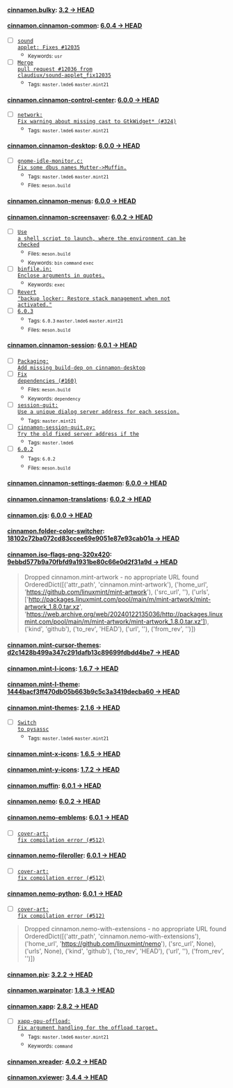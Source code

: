 
#### [cinnamon.bulky](https://github.com/linuxmint/bulky): [3.2 → HEAD](https://github.com/linuxmint/bulky/compare/3.2...HEAD)


#### [cinnamon.cinnamon-common](https://github.com/linuxmint/cinnamon): [6.0.4 → HEAD](https://github.com/linuxmint/cinnamon/compare/6.0.4...HEAD)

- [ ] [<code>sound applet: Fixes #12035</code>](https://github.com/linuxmint/cinnamon/commit/181cc7adebb6c2971492ba14408e6b215da942d7)
  - <sub>Keywords: <code>usr</code></sub>
- [ ] [<code>Merge pull request #12036 from claudiux/sound-applet_fix12035</code>](https://github.com/linuxmint/cinnamon/commit/137d7475cd8c5b3469f99ac7a46dcfe8c16c865e)
  - <sub>Tags: <code>master.lmde6</code> <code>master.mint21</code></sub>

#### [cinnamon.cinnamon-control-center](https://github.com/linuxmint/cinnamon-control-center): [6.0.0 → HEAD](https://github.com/linuxmint/cinnamon-control-center/compare/6.0.0...HEAD)

- [ ] [<code>network: Fix warning about missing cast to GtkWidget* (#324)</code>](https://github.com/linuxmint/cinnamon-control-center/commit/0361ff2974eb4741f3cd8b6db00dbe1ab56c8a59)
  - <sub>Tags: <code>master.lmde6</code> <code>master.mint21</code></sub>

#### [cinnamon.cinnamon-desktop](https://github.com/linuxmint/cinnamon-desktop): [6.0.0 → HEAD](https://github.com/linuxmint/cinnamon-desktop/compare/6.0.0...HEAD)

- [ ] [<code>gnome-idle-monitor.c: Fix some dbus names Mutter->Muffin.</code>](https://github.com/linuxmint/cinnamon-desktop/commit/d0f8c74a7864786cf040da31c7db83d8d2fcc5e4)
  - <sub>Tags: <code>master.lmde6</code> <code>master.mint21</code></sub>
  - <sub>Files: <code>meson.build</code></sub>

#### [cinnamon.cinnamon-menus](https://github.com/linuxmint/cinnamon-menus): [6.0.0 → HEAD](https://github.com/linuxmint/cinnamon-menus/compare/6.0.0...HEAD)


#### [cinnamon.cinnamon-screensaver](https://github.com/linuxmint/cinnamon-screensaver): [6.0.2 → HEAD](https://github.com/linuxmint/cinnamon-screensaver/compare/6.0.2...HEAD)

- [ ] [<code>Use a shell script to launch, where the environment can be checked</code>](https://github.com/linuxmint/cinnamon-screensaver/commit/5e225dca4c9e14d8b51d09986b93b1500213707d)
  - <sub>Files: <code>meson.build</code></sub>
  - <sub>Keywords: <code>bin</code> <code>command</code> <code>exec</code></sub>
- [ ] [<code>binfile.in: Enclose arguments in quotes.</code>](https://github.com/linuxmint/cinnamon-screensaver/commit/451f52f75507224f2d1ac3bd6b6890e71f64dc24)
  - <sub>Keywords: <code>exec</code></sub>
- [ ] [<code>Revert "backup locker: Restore stack management when not activated."</code>](https://github.com/linuxmint/cinnamon-screensaver/commit/b94a37d1a0657707b4f7d0f036117e81e5850989)
- [ ] [<code>6.0.3</code>](https://github.com/linuxmint/cinnamon-screensaver/commit/e3a658609dc13b0ed99941fb6c7ed7c42d9e5e45)
  - <sub>Tags: <code>6.0.3</code> <code>master.lmde6</code> <code>master.mint21</code></sub>
  - <sub>Files: <code>meson.build</code></sub>

#### [cinnamon.cinnamon-session](https://github.com/linuxmint/cinnamon-session): [6.0.1 → HEAD](https://github.com/linuxmint/cinnamon-session/compare/6.0.1...HEAD)

- [ ] [<code>Packaging: Add missing build-dep on cinnamon-desktop</code>](https://github.com/linuxmint/cinnamon-session/commit/38c8fd0674e67d48d0fad47515be02b5a7604979)
- [ ] [<code>Fix dependencies (#160)</code>](https://github.com/linuxmint/cinnamon-session/commit/5284f5e360a30cd2e6f5c0399ee9a0df8353cd98)
  - <sub>Files: <code>meson.build</code></sub>
  - <sub>Keywords: <code>dependency</code></sub>
- [ ] [<code>session-quit: Use a unique dialog server address for each session.</code>](https://github.com/linuxmint/cinnamon-session/commit/11f96999e83e5af875f707b410170f8d2590680c)
  - <sub>Tags: <code>master.mint21</code></sub>
- [ ] [<code>cinnamon-session-quit.py: Try the old fixed server address if the</code>](https://github.com/linuxmint/cinnamon-session/commit/10b1d3412e48206906e8975169e05ad7b174b598)
  - <sub>Tags: <code>master.lmde6</code></sub>
- [ ] [<code>6.0.2</code>](https://github.com/linuxmint/cinnamon-session/commit/89af2a72b9f3d99b8e1aa3d315092b7295e8df2a)
  - <sub>Tags: <code>6.0.2</code></sub>
  - <sub>Files: <code>meson.build</code></sub>

#### [cinnamon.cinnamon-settings-daemon](https://github.com/linuxmint/cinnamon-settings-daemon): [6.0.0 → HEAD](https://github.com/linuxmint/cinnamon-settings-daemon/compare/6.0.0...HEAD)


#### [cinnamon.cinnamon-translations](https://github.com/linuxmint/cinnamon-translations): [6.0.2 → HEAD](https://github.com/linuxmint/cinnamon-translations/compare/6.0.2...HEAD)


#### [cinnamon.cjs](https://github.com/linuxmint/cjs): [6.0.0 → HEAD](https://github.com/linuxmint/cjs/compare/6.0.0...HEAD)


#### [cinnamon.folder-color-switcher](https://github.com/linuxmint/folder-color-switcher): [18102c72ba072cd83ccee69e9051e87e93cab01a → HEAD](https://github.com/linuxmint/folder-color-switcher/compare/18102c72ba072cd83ccee69e9051e87e93cab01a...HEAD)


#### [cinnamon.iso-flags-png-320x420](https://github.com/joielechong/iso-country-flags-svg-collection): [9ebbd577b9a70fbfd9a1931be80c66e0d2f31a9d → HEAD](https://github.com/joielechong/iso-country-flags-svg-collection/compare/9ebbd577b9a70fbfd9a1931be80c66e0d2f31a9d...HEAD)

> Dropped cinnamon.mint-artwork - no appropriate URL found OrderedDict([('attr_path', 'cinnamon.mint-artwork'), ('home_url', 'https://github.com/linuxmint/mint-artwork'), ('src_url', ''), ('urls', ['http://packages.linuxmint.com/pool/main/m/mint-artwork/mint-artwork_1.8.0.tar.xz', 'https://web.archive.org/web/20240122135036/http://packages.linuxmint.com/pool/main/m/mint-artwork/mint-artwork_1.8.0.tar.xz']), ('kind', 'github'), ('to_rev', 'HEAD'), ('url', ''), ('from_rev', '')])


#### [cinnamon.mint-cursor-themes](https://github.com/linuxmint/mint-cursor-themes): [d2c1428b499a347c291dafb13c89699fdbdd4be7 → HEAD](https://github.com/linuxmint/mint-cursor-themes/compare/d2c1428b499a347c291dafb13c89699fdbdd4be7...HEAD)


#### [cinnamon.mint-l-icons](https://github.com/linuxmint/mint-l-icons): [1.6.7 → HEAD](https://github.com/linuxmint/mint-l-icons/compare/1.6.7...HEAD)


#### [cinnamon.mint-l-theme](https://github.com/linuxmint/mint-l-theme): [1444bacf3ff470db05b663b9c5c3a3419decba60 → HEAD](https://github.com/linuxmint/mint-l-theme/compare/1444bacf3ff470db05b663b9c5c3a3419decba60...HEAD)


#### [cinnamon.mint-themes](https://github.com/linuxmint/mint-themes): [2.1.6 → HEAD](https://github.com/linuxmint/mint-themes/compare/2.1.6...HEAD)

- [ ] [<code>Switch to pysassc</code>](https://github.com/linuxmint/mint-themes/commit/b1dfbc54992cdcc8cb0c64e9bf5ac44d69ef9709)
  - <sub>Tags: <code>master.lmde6</code> <code>master.mint21</code></sub>

#### [cinnamon.mint-x-icons](https://github.com/linuxmint/mint-x-icons): [1.6.5 → HEAD](https://github.com/linuxmint/mint-x-icons/compare/1.6.5...HEAD)


#### [cinnamon.mint-y-icons](https://github.com/linuxmint/mint-y-icons): [1.7.2 → HEAD](https://github.com/linuxmint/mint-y-icons/compare/1.7.2...HEAD)


#### [cinnamon.muffin](https://github.com/linuxmint/muffin): [6.0.1 → HEAD](https://github.com/linuxmint/muffin/compare/6.0.1...HEAD)


#### [cinnamon.nemo](https://github.com/linuxmint/nemo): [6.0.2 → HEAD](https://github.com/linuxmint/nemo/compare/6.0.2...HEAD)


#### [cinnamon.nemo-emblems](https://github.com/linuxmint/nemo-extensions): [6.0.1 → HEAD](https://github.com/linuxmint/nemo-extensions/compare/6.0.1...HEAD)

- [ ] [<code>cover-art: fix compilation error (#512)</code>](https://github.com/linuxmint/nemo-extensions/commit/536abab57beb1462e122fbdf84018d35d136de98)

#### [cinnamon.nemo-fileroller](https://github.com/linuxmint/nemo-extensions): [6.0.1 → HEAD](https://github.com/linuxmint/nemo-extensions/compare/6.0.1...HEAD)

- [ ] [<code>cover-art: fix compilation error (#512)</code>](https://github.com/linuxmint/nemo-extensions/commit/536abab57beb1462e122fbdf84018d35d136de98)

#### [cinnamon.nemo-python](https://github.com/linuxmint/nemo-extensions): [6.0.1 → HEAD](https://github.com/linuxmint/nemo-extensions/compare/6.0.1...HEAD)

- [ ] [<code>cover-art: fix compilation error (#512)</code>](https://github.com/linuxmint/nemo-extensions/commit/536abab57beb1462e122fbdf84018d35d136de98)
> Dropped cinnamon.nemo-with-extensions - no appropriate URL found OrderedDict([('attr_path', 'cinnamon.nemo-with-extensions'), ('home_url', 'https://github.com/linuxmint/nemo'), ('src_url', None), ('urls', None), ('kind', 'github'), ('to_rev', 'HEAD'), ('url', ''), ('from_rev', '')])


#### [cinnamon.pix](https://github.com/linuxmint/pix): [3.2.2 → HEAD](https://github.com/linuxmint/pix/compare/3.2.2...HEAD)


#### [cinnamon.warpinator](https://github.com/linuxmint/warpinator): [1.8.3 → HEAD](https://github.com/linuxmint/warpinator/compare/1.8.3...HEAD)


#### [cinnamon.xapp](https://github.com/linuxmint/xapp): [2.8.2 → HEAD](https://github.com/linuxmint/xapp/compare/2.8.2...HEAD)

- [ ] [<code>xapp-gpu-offload: Fix argument handling for the offload target.</code>](https://github.com/linuxmint/xapp/commit/7ab8d1b93ea56b211e2a100a5b92cc1c843c10cc)
  - <sub>Tags: <code>master.lmde6</code> <code>master.mint21</code></sub>
  - <sub>Keywords: <code>command</code></sub>

#### [cinnamon.xreader](https://github.com/linuxmint/xreader): [4.0.2 → HEAD](https://github.com/linuxmint/xreader/compare/4.0.2...HEAD)


#### [cinnamon.xviewer](https://github.com/linuxmint/xviewer): [3.4.4 → HEAD](https://github.com/linuxmint/xviewer/compare/3.4.4...HEAD)

